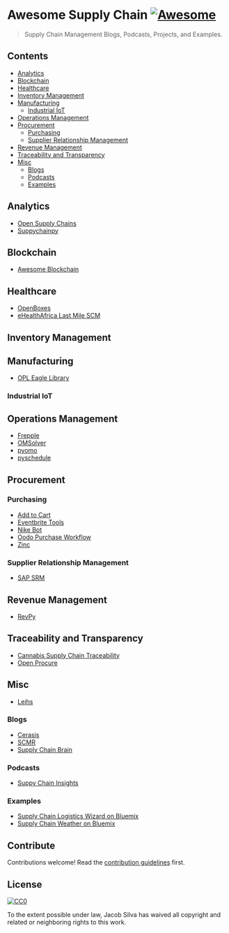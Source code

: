 # Awesome Supply Chain [![Awesome](https://cdn.rawgit.com/sindresorhus/awesome/d7305f38d29fed78fa85652e3a63e154dd8e8829/media/badge.svg)](https://github.com/sindresorhus/awesome)

> Supply Chain Management Blogs, Podcasts, Projects, and Examples.


## Contents

- [Analytics](#analytics)
- [Blockchain](#blockchain)
- [Healthcare](#healthcare)
- [Inventory Management](#inventory-management)
- [Manufacturing](#manufacturing)
    - [Industrial IoT](#industrial-iot)
- [Operations Management](#operations-management)
- [Procurement](#procurement)
    - [Purchasing](#purchasing)
    - [Supplier Relationship Management](#supplier-relationship-management)
- [Revenue Management](#revenue-management)
- [Traceability and Transparency](#traceability-and-transparency)
- [Misc](#misc)
    - [Blogs](#blogs)
    - [Podcasts](#podcasts)
    - [Examples](#examples)


## Analytics
- [Open Supply Chains](https://github.com/supplychainstudies/OpenSupplyChains)
- [Suppychainpy](https://github.com/KevinFasusi/supplychainpy)

## Blockchain
- [Awesome Blockchain](https://github.com/igorbarinov/awesome-blockchain)

## Healthcare
- [OpenBoxes](https://github.com/openboxes/openboxes)
- [eHealthAfrica Last Mile SCM](https://github.com/eHealthAfrica/move)

## Inventory Management

## Manufacturing
- [OPL Eagle Library](https://github.com/Seeed-Studio/OPL_Eagle_Library)

### Industrial IoT

## Operations Management

- [Frepple](https://github.com/frePPLe/frepple)
- [OMSolver](https://github.com/PointSlice/OMSolver)
- [pyomo](https://github.com/Pyomo/pyomo)
- [pyschedule](https://github.com/timnon/pyschedule)

## Procurement

### Purchasing
- [Add to Cart](https://github.com/jamez14/add-to-cart)
- [Eventbrite Tools](https://github.com/Dalimil/Eventbrite-Tools)
- [Nike Bot](https://github.com/bdkay/nike-bot)
- [Oodo Purchase Workflow](https://github.com/OCA/purchase-workflow)
- [Zinc](https://docs.zincapi.com/)

### Supplier Relationship Management
- [SAP SRM](https://www.sap.com/products/supplier-relationship-management.html)

## Revenue Management
- [RevPy](https://github.com/flix-tech/RevPy)

## Traceability and Transparency
- [Cannabis Supply Chain Traceability](https://github.com/CannabisReports/Cannabis-Supply-Chain-Traceability)
- [Open Procure](https://github.com/munirent/openprocure)


## Misc
- [Leihs](https://github.com/leihs/leihs)

### Blogs
- [Cerasis](http://cerasis.com/blog/)
- [SCMR](http://www.scmr.com/blogs)
- [Supply Chain Brain](http://www.supplychainbrain.com)

### Podcasts
- [Suppy Chain Insights](https://supplychaininsights.com/podcast)


### Examples
- [Supply Chain Logistics Wizard on Bluemix](https://github.com/IBM-Bluemix/logistics-wizard)
- [Supply Chain Weather on Bluemix](https://github.com/IBM-Bluemix/supply-chain-weather)


## Contribute

Contributions welcome! Read the [contribution guidelines](contributing.md) first.


## License

[![CC0](http://mirrors.creativecommons.org/presskit/buttons/88x31/svg/cc-zero.svg)](http://creativecommons.org/publicdomain/zero/1.0)

To the extent possible under law, Jacob Silva has waived all copyright and
related or neighboring rights to this work.
